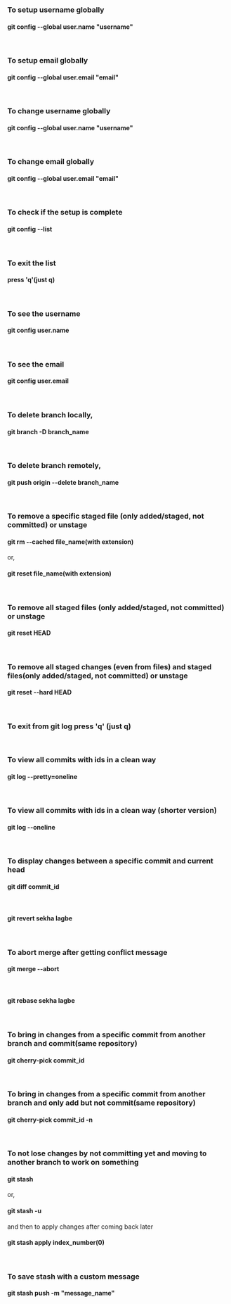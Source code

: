 ### To setup username globally
#### git config --global user.name "username"

<br>

### To setup email globally
#### git config --global user.email "email"

<br>

### To change username globally
#### git config --global user.name "username"

<br>

### To change email globally
#### git config --global user.email "email"

<br>

### To check if the setup is complete
#### git config --list

<br>

### To exit the list 
#### press 'q'(just q)

<br>

### To see the username
#### git config user.name

<br>

### To see the email
#### git config user.email

<br>

### To delete branch locally,
#### git branch -D branch_name

<br>

### To delete branch remotely,
#### git push origin --delete branch_name

<br>

### To remove a specific staged file (only added/staged, not committed) or unstage
#### git rm --cached file_name(with extension) <br>
or, <br>
#### git reset file_name(with extension)

<br>

### To remove all staged files (only added/staged, not committed) or unstage
#### git reset HEAD

<br>

### To remove all staged changes (even from files) and staged files(only added/staged, not committed) or unstage
#### git reset --hard HEAD

<br>

### To exit from git log press 'q' (just q)

<br>

### To view all commits with ids in a clean way 
#### git log --pretty=oneline

<br>

### To view all commits with ids in a clean way (shorter version)
#### git log --oneline

<br>

### To display changes between a specific commit and current head
#### git diff commit_id
 
<br> 

#### git revert sekha lagbe

<br>

### To abort merge after getting conflict message
#### git merge --abort

<br>

#### git rebase sekha lagbe

<br>

### To bring in changes from a specific commit from another branch and commit(same repository)
#### git cherry-pick commit_id

<br>

### To bring in changes from a specific commit from another branch and only add but not commit(same repository)
#### git cherry-pick commit_id -n

<br>

### To not lose changes by not committing yet and moving to another branch to work on something
#### git stash <br>
or, <br> 
#### git stash -u <br>
and then to apply changes after coming back later <br>
#### git stash apply index_number(0)

<br>

### To save stash with a custom message
#### git stash push -m "message_name"


